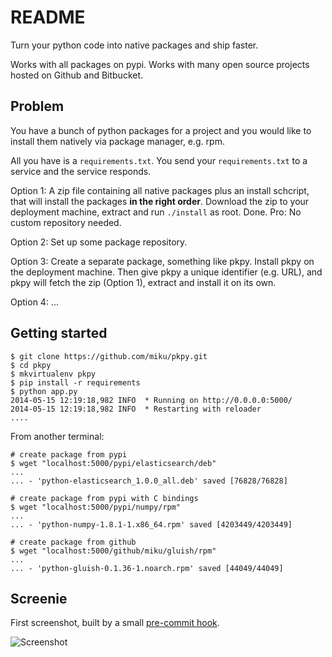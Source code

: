README
======

Turn your python code into native packages and ship faster.

Works with all packages on pypi. Works with many
open source projects hosted on Github and Bitbucket.

Problem
-------

You have a bunch of python packages for a project and you would like
to install them natively via package manager, e.g. rpm.

All you have is a `requirements.txt`. You send your `requirements.txt`
to a service and the service responds.

Option 1: A zip file containing all native packages plus an install
schcript, that will install the packages **in the right order**.
Download the zip to your deployment machine, extract and run `./install`
as root. Done. Pro: No custom repository needed.

Option 2: Set up some package repository.

Option 3: Create a separate package, something like pkpy. Install
pkpy on the deployment machine. Then give pkpy a unique
identifier (e.g. URL), and pkpy will fetch the zip (Option 1),
extract and install it on its own.

Option 4: ...

Getting started
---------------

    $ git clone https://github.com/miku/pkpy.git
    $ cd pkpy
    $ mkvirtualenv pkpy
    $ pip install -r requirements
    $ python app.py
    2014-05-15 12:19:18,982 INFO  * Running on http://0.0.0.0:5000/
    2014-05-15 12:19:18,982 INFO  * Restarting with reloader
    ....

From another terminal:

    # create package from pypi
    $ wget "localhost:5000/pypi/elasticsearch/deb"
    ...
    ... - 'python-elasticsearch_1.0.0_all.deb' saved [76828/76828]

    # create package from pypi with C bindings
    $ wget "localhost:5000/pypi/numpy/rpm"
    ...
    ... - 'python-numpy-1.8.1-1.x86_64.rpm' saved [4203449/4203449]

    # create package from github
    $ wget "localhost:5000/github/miku/gluish/rpm"
    ...
    ... - 'python-gluish-0.1.36-1.noarch.rpm' saved [44049/44049]


Screenie
--------

First screenshot, built by a small [pre-commit hook](https://gist.github.com/miku/111bb2c029ffe89475d7).

![Screenshot](http://i.imgur.com/ubCMsdU.png)
